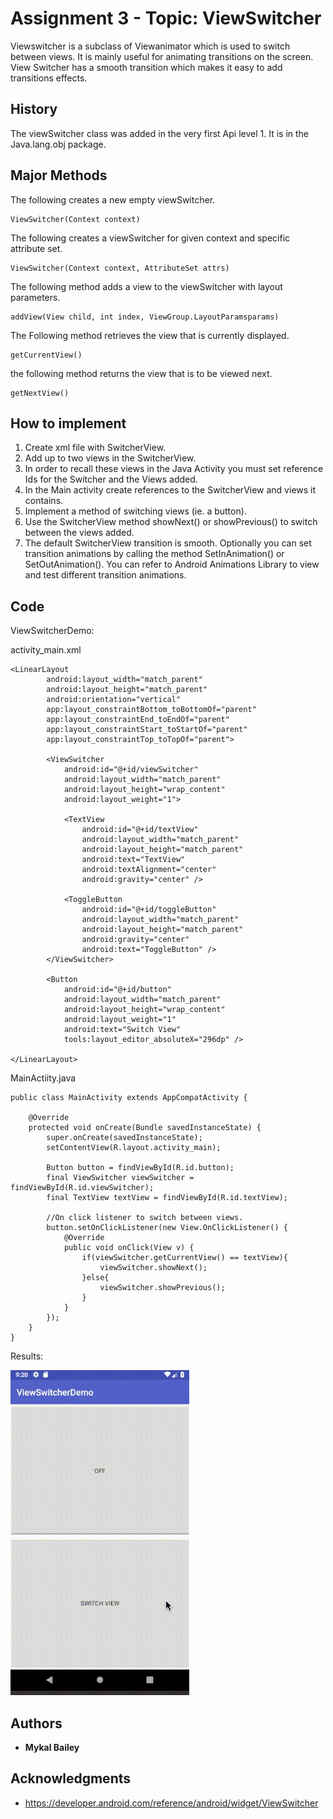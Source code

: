 # Assignment 3 - Topic: ViewSwitcher 

Viewswitcher is a subclass of Viewanimator which is used to switch between views. It is mainly useful for animating transitions on the screen.  View Switcher has a smooth transition which makes it easy to add transitions effects.  

## History

The viewSwitcher class was added in the very first Api level 1.  It is in the Java.lang.obj package.

## Major Methods

The following creates a new empty viewSwitcher.
```
ViewSwitcher(Context context)
```
The following creates a viewSwitcher for given context and specific attribute set.
```
ViewSwitcher(Context context, AttributeSet attrs)
```
The following method adds a view to the viewSwitcher with layout parameters.
```
addView(View child, int index, ViewGroup.LayoutParamsparams)
```
The Following method retrieves the view that is currently displayed.
```
getCurrentView()
```

the following method returns the view that is to be viewed next.
```
getNextView()
```

## How to implement

1.	Create xml file with SwitcherView.
2.	Add up to two views in the SwitcherView.
3.	In order to recall these views in the Java Activity you must set reference Ids for the Switcher and the Views added.
4.	In the Main activity create references to the SwitcherView and views it contains.
5.	Implement a method of switching views (ie. a button).
6.	Use the SwitcherView method showNext() or showPrevious() to switch between the views added.
7.	The default SwitcherView transition is smooth.  Optionally you can set transition animations by calling the method SetInAnimation() or SetOutAnimation().  You can refer to Android Animations Library to view and test different transition animations.


## Code

ViewSwitcherDemo:

activity_main.xml
```
<LinearLayout
        android:layout_width="match_parent"
        android:layout_height="match_parent"
        android:orientation="vertical"
        app:layout_constraintBottom_toBottomOf="parent"
        app:layout_constraintEnd_toEndOf="parent"
        app:layout_constraintStart_toStartOf="parent"
        app:layout_constraintTop_toTopOf="parent">

        <ViewSwitcher
            android:id="@+id/viewSwitcher"
            android:layout_width="match_parent"
            android:layout_height="wrap_content"
            android:layout_weight="1">

            <TextView
                android:id="@+id/textView"
                android:layout_width="match_parent"
                android:layout_height="match_parent"
                android:text="TextView"
                android:textAlignment="center"
                android:gravity="center" />

            <ToggleButton
                android:id="@+id/toggleButton"
                android:layout_width="match_parent"
                android:layout_height="match_parent"
                android:gravity="center"
                android:text="ToggleButton" />
        </ViewSwitcher>

        <Button
            android:id="@+id/button"
            android:layout_width="match_parent"
            android:layout_height="wrap_content"
            android:layout_weight="1"
            android:text="Switch View"
            tools:layout_editor_absoluteX="296dp" />

</LinearLayout>
```
MainActiity.java
```
public class MainActivity extends AppCompatActivity {

    @Override
    protected void onCreate(Bundle savedInstanceState) {
        super.onCreate(savedInstanceState);
        setContentView(R.layout.activity_main);

        Button button = findViewById(R.id.button);
        final ViewSwitcher viewSwitcher = findViewById(R.id.viewSwitcher);
        final TextView textView = findViewById(R.id.textView);

        //On click listener to switch between views.
        button.setOnClickListener(new View.OnClickListener() {
            @Override
            public void onClick(View v) {
                if(viewSwitcher.getCurrentView() == textView){
                    viewSwitcher.showNext();
                }else{
                    viewSwitcher.showPrevious();
                }
            }
        });
    }
}
```
Results:

![Alt Text](https://raw.githubusercontent.com/mykalbailey/BeeFit/master/ViewSwitcherDemo/ViewSwitcherGif.gif)

## Authors

* **Mykal Bailey**

## Acknowledgments

* https://developer.android.com/reference/android/widget/ViewSwitcher
